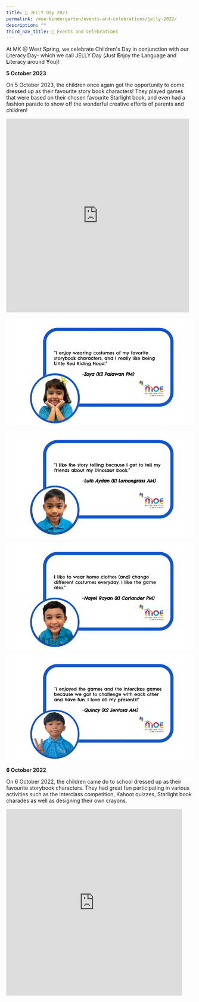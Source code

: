 ```yaml
---
title: 📖 JELLY Day 2023
permalink: /moe-kindergarten/events-and-celebrations/jelly-2022/
description: ""
third_nav_title: 🎉 Events and Celebrations
---
```

At MK @ West Spring, we celebrate Children's Day in conjunction with our Literacy Day- which we call JELLY Day (**J**ust **E**njoy the **L**anguage and **L**iteracy around **Y**ou)!

**5 October 2023**

On 5 October 2023, the children once again got the opportunity to come dressed up as their favourite story book characters! They played games that were based on their chosen favourite Starlight book, and even had a fashion parade to show off the wonderful creative efforts of parents and children!

<iframe src="https://docs.google.com/presentation/d/e/2PACX-1vTxat45URwrq-QvwmMouWf4UuD5bKfGExtAr95MzsYvSUMnZNukxH_-4PD0bp_la0HNElLfEWRdxBmq/embed?start=true&amp;loop=true&amp;delayms=5000" frameborder="0" width="491" height="520" allowfullscreen="true"></iframe>

![](/images/MK/Event%20Reflections/Children's%20Day%202023/reflection%20for%20ws%20website%20(jelly%20day%20celebration%202023)%20(1).jpg)

![](/images/MK/Event%20Reflections/Children's%20Day%202023/reflection%20for%20ws%20website%20(jelly%20day%20celebration%202023)%20(2).jpg)

![](/images/MK/Event%20Reflections/Children's%20Day%202023/reflection%20for%20ws%20website%20(jelly%20day%20celebration%202023)%20(3).jpg)

![](/images/MK/Event%20Reflections/Children's%20Day%202023/reflection%20for%20ws%20website%20(jelly%20day%20celebration%202023).jpg)

**6 October 2022**

On 6 October 2022, the children came do to school dressed up as their favourite storybook characters. They had great fun participating in various activities such as the interclass competition, Kahoot quizzes, Starlight book charades as well as designing their own crayons.

<iframe src="https://docs.google.com/presentation/d/e/2PACX-1vSbIprHCtNkQc9kIgPej1G1rEkd5zLJtWcIirQU9G2SI_wXoFhohJr2T949MFOsmpeetuchpnueV0cn/embed?start=true&amp;loop=true&amp;delayms=3000" frameborder="0" width="472" height="501" allowfullscreen="true"></iframe>